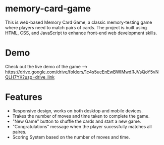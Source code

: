 # memory-card-game

This is web-based Memory Card Game, a classic memory-testing game where players need to match pairs of cards. The project is built using HTML, CSS, and JavaScript to enhance front-end web development skills.

# Demo 
Check out the live demo of the game -->  https://drive.google.com/drive/folders/1c4s5ueEnEwBWIMwdRJVsQoY5vNQLH7YK?usp=drive_link

# Features 
- Responsive design, works on both desktop and mobile devices.
- Trakes the number of moves and time taken to complete the game.
- "New Game" button to shuffle the cards and start a new game.
- "Congratulations" message when the player sucessfully matches all paires.
- Scoring System based on the number of moves and time.
  

